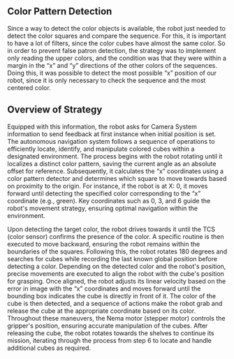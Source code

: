 ## Color Pattern Detection

Since a way to detect the color objects is available, the robot just needed to detect the color squares and compare the sequence. For this, it is important to have a lot of filters, since the color cubes have almost the same color. So in order to prevent false patron detection, the strategy was to implement only reading the upper colors, and the condition was that they were within a margin in the “x” and “y” directions of the other colors of the sequences. Doing this, it was possible to detect the most possible “x” position of our robot, since it is only necessary to check the sequence and the most centered color. 

## Overview of Strategy

Equipped with this information, the robot asks for Camera System information to send feedback at first instance when initial position is set.
The autonomous navigation system follows a sequence of operations to efficiently locate, identify, and manipulate colored cubes within a designated environment. The process begins with the robot rotating until it localizes a distinct color pattern, saving the current angle as an absolute offset for reference. Subsequently, it calculates the “x” coordinates using a color pattern detector and determines which square to move towards based on proximity to the origin. For instance, if the robot is at X: 0, it moves forward until detecting the specified color corresponding to the “x” coordinate (e.g., green). Key coordinates such as 0, 3, and 6 guide the robot's movement strategy, ensuring optimal navigation within the environment.


Upon detecting the target color, the robot drives towards it until the TCS (color sensor) confirms the presence of the color. A specific routine is then executed to move backward, ensuring the robot remains within the boundaries of the squares. Following this, the robot rotates 180 degrees and searches for cubes while recording the last known global position before detecting a color. Depending on the detected color and the robot's position, precise movements are executed to align the robot with the cube's position for grasping.
Once aligned, the robot adjusts its linear velocity based on the error in image with the “x” coordinates and moves forward until the bounding box indicates the cube is directly in front of it. The color of the cube is then detected, and a sequence of actions make the robot grab and release the cube at the appropriate coordinate based on its color. Throughout these maneuvers, the Nema motor (stepper motor) controls the gripper's position, ensuring accurate manipulation of the cubes.
After releasing the cube, the robot rotates towards the shelves to continue its mission, iterating through the process from step 6 to locate and handle additional cubes as required.

